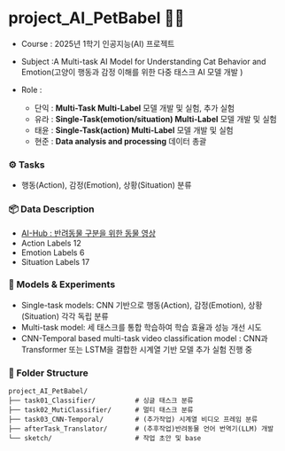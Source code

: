 # project_AI_PetBabel 🐾🐾
- Course : 2025년 1학기 인공지능(AI) 프로젝트  
- Subject :A Multi-task AI Model for Understanding Cat Behavior and Emotion(고양이 행동과 감정 이해를 위한 다중 태스크 AI 모델 개발 )

- Role : 
   - 단익 : **Multi-Task Multi-Label** 모델 개발 및 실험, 추가 실험
   - 유라 : **Single-Task(emotion/situation) Multi-Label** 모델 개발 및 실험
   - 태윤 : **Single-Task(action) Multi-Label** 모델 개발 및 실험
   - 현준 : **Data analysis and processing** 데이터 총괄

### ⚙️ Tasks
- 행동(Action), 감정(Emotion), 상황(Situation) 분류

### 📦 Data Description
- [AI-Hub : 반려동물 구분을 위한 동물 영상](https://aihub.or.kr/aihubdata/data/view.do?currMenu=115&topMenu=100&aihubDataSe=realm&dataSetSn=59)
- Action Labels 12
- Emotion Labels 6
- Situation Labels 17

### 🚀 Models & Experiments
- Single-task models: CNN 기반으로 행동(Action), 감정(Emotion), 상황(Situation) 각각 독립 분류
- Multi-task model: 세 태스크를 통합 학습하여 학습 효율과 성능 개선 시도
- CNN-Temporal based multi-task video classification model : CNN과 Transformer 또는 LSTM을 결합한 시계열 기반 모델 추가 실험 진행 중

### 📁 Folder Structure
```
project_AI_PetBabel/      
├── task01_Classifier/          # 싱글 태스크 분류 
├── task02_MutiClassifier/      # 멀티 태스크 분류 
├── task03_CNN-Temporal/        # (추가작업) 시계열 비디오 프레임 분류
├── afterTask_Translator/       # (추후작업)반려동물 언어 번역기(LLM) 개발
└── sketch/                     # 작업 초안 및 base
```


